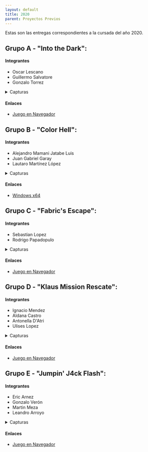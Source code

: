 ```yaml
---
layout: default
title: 2020
parent: Proyectos Previos
---
```


Estas son las entregas correspondientes a la cursada del año 2020.

## Grupo A - "Into the Dark":

#### Integrantes

* Oscar Lescano
* Guillermo Salvatore
* Gonzalo Torrez

<details>
  <summary>Capturas</summary>
  
  ![](/imagenes/2020s2-grupoA-1.png?raw=true)
  ![](/imagenes/2020s2-grupoA-2.png?raw=true)
</details>

#### Enlaces
- [Juego en Navegador](https://unq-videojuegos.github.io/BOSS-GrupoA/index.html "Into the Dark HTML")

## Grupo B - "Color Hell":

#### Integrantes

* Alejandro Mamani Jatabe Luis
* Juan Gabriel Garay
* Lautaro Martínez López

<details>
  <summary>Capturas</summary>
  
  ![](/imagenes/2020s2-grupoB-1.png?raw=true)
  ![](/imagenes/2020s2-grupoB-2.png?raw=true)
</details>

#### Enlaces
- [Windows x64](https://github.com/IntroPV-UNQ/repositorio-proyectos/releases/download/2020/2020s2-grupoB-ColorHell.zip "Color Hell Windows x64")

## Grupo C - "Fabric's Escape":

#### Integrantes

* Sebastian Lopez
* Rodrigo Papadopulo

<details>
  <summary>Capturas</summary>
  
  ![](/imagenes/2020s2-grupoC-1.png?raw=true)
  ![](/imagenes/2020s2-grupoC-2.png?raw=true)
</details>

#### Enlaces
- [Juego en Navegador](https://sennedjem.github.io/unq-ipv-minion3/index.html "Fabric's Escape HTML")

## Grupo D - "Klaus Mission Rescate":

#### Integrantes

* Ignacio Mendez
* Aldana Castro
* Antonella D'Atri
* Ulises Lopez 

<details>
  <summary>Capturas</summary>
  
  ![](/imagenes/2020s2-grupoD-1.png?raw=true)
  ![](/imagenes/2020s2-grupoD-2.png?raw=true)
</details>

#### Enlaces
- [Juego en Navegador](https://mendezigna.github.io/klaus-mision-rescate/ "Klaus Mission Rescate HTML")

## Grupo E - "Jumpin' J4ck Flash":

#### Integrantes

* Eric Arnez
* Gonzalo Verón
* Martin Meza
* Leandro Arroyo 

<details>
  <summary>Capturas</summary>
  
  ![](/imagenes/2020s2-grupoE-1.png?raw=true)
  ![](/imagenes/2020s2-grupoE-2.png?raw=true)
</details>

#### Enlaces
- [Juego en Navegador](https://gonzaloveron.github.io/TFS-Boss/ "Jumpin' J4ck Flash HTML")

